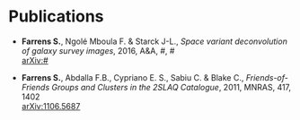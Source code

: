 # Publications

* **Farrens S.**, Ngolé Mboula F. & Starck J-L., *Space variant deconvolution of galaxy survey images*, 2016, A&A, #, #  
<a href="" target="_blank">arXiv:#</a>

* **Farrens S.**, Abdalla F.B., Cypriano E. S., Sabiu C. & Blake C., *Friends-of-Friends Groups and Clusters in the 2SLAQ Catalogue*, 2011, MNRAS, 417, 1402  
<a href="https://arxiv.org/abs/1106.5687" target="_blank">arXiv:1106.5687</a>
